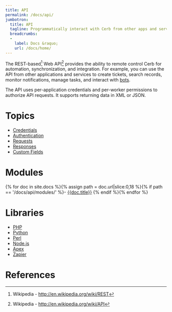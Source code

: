 ```yaml
---
title: API
permalink: /docs/api/
jumbotron:
  title: API
  tagline: Programmatically interact with Cerb from other apps and services
  breadcrumbs:
  -
    label: Docs &raquo;
    url: /docs/home/
---
```


The REST-based[^rest] Web API[^api] provides the ability to remote control Cerb for automation, synchronization, and integration. For example, you can use the API from other applications and services to create tickets, search records, monitor notifications, manage tasks, and interact with [bots](/docs/bots/).

The API uses per-application credentials and per-worker permissions to authorize API requests. It supports returning data in XML or JSON.

# Topics

- [Credentials](/docs/api/topics/credentials/)
- [Authentication](/docs/api/topics/authentication/)
- [Requests](/docs/api/topics/requests/)
- [Responses](/docs/api/topics/responses/)
- [Custom Fields](/docs/api/topics/custom-fields/)

# Modules

{% for doc in site.docs %}{% assign path = doc.url|slice:0,18 %}{% if path == '/docs/api/modules/' %}- [{{doc.title}}]({{doc.url}})
{% endif %}{% endfor %}

# Libraries

- [PHP](/docs/api/libraries/php/)
- [Python](/docs/api/libraries/python/)
- [Perl](/docs/api/libraries/perl/)
- [Node.js](/docs/api/libraries/nodejs/)
- [Apex](/docs/api/libraries/apex/)
- [Zapier](/docs/api/libraries/zapier/)

# References

[^api]: Wikipedia - <http://en.wikipedia.org/wiki/API>
[^rest]: Wikipedia - <http://en.wikipedia.org/wiki/REST>